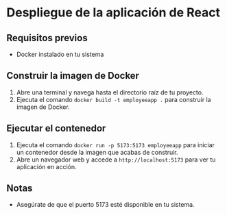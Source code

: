 # Despliegue de la aplicación de React

## Requisitos previos

* Docker instalado en tu sistema

## Construir la imagen de Docker

1. Abre una terminal y navega hasta el directorio raíz de tu proyecto.
2. Ejecuta el comando `docker build -t employeeapp .` para construir la imagen de Docker.

## Ejecutar el contenedor

1. Ejecuta el comando `docker run -p 5173:5173 employeeapp` para iniciar un contenedor desde la imagen que acabas de construir.
2. Abre un navegador web y accede a `http://localhost:5173` para ver tu aplicación en acción.

## Notas

* Asegúrate de que el puerto 5173 esté disponible en tu sistema.
